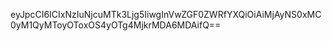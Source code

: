 eyJpcCI6ICIxNzIuNjcuMTk3Ljg5IiwgInVwZGF0ZWRfYXQiOiAiMjAyNS0xMC0yM1QyMToyOToxOS4yOTg4MjkrMDA6MDAifQ==